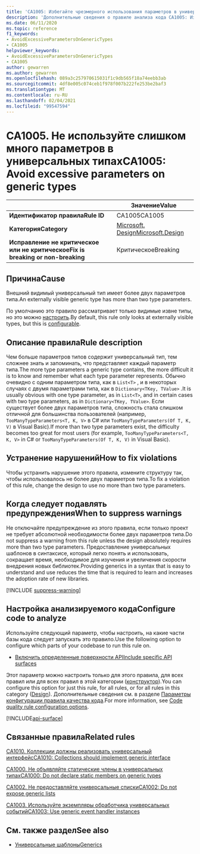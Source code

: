 ```yaml
---
title: 'CA1005: Избегайте чрезмерного использования параметров в универсальных типах (анализ кода)'
description: 'Дополнительные сведения о правиле анализа кода CA1005: Избегайте чрезмерного использования параметров в универсальных типах'
ms.date: 06/11/2020
ms.topic: reference
f1_keywords:
- AvoidExcessiveParametersOnGenericTypes
- CA1005
helpviewer_keywords:
- AvoidExcessiveParametersOnGenericTypes
- CA1005
author: gewarren
ms.author: gewarren
ms.openlocfilehash: 089a3c257970615031f1c9db565f18a74eebb3ab
ms.sourcegitcommit: 4df8e005c074ceb1f978f007b222fe253be2baf3
ms.translationtype: MT
ms.contentlocale: ru-RU
ms.lasthandoff: 02/04/2021
ms.locfileid: "99547594"
---
```

# <a name="ca1005-avoid-excessive-parameters-on-generic-types"></a><span data-ttu-id="dc64a-103">CA1005. Не используйте слишком много параметров в универсальных типах</span><span class="sxs-lookup"><span data-stu-id="dc64a-103">CA1005: Avoid excessive parameters on generic types</span></span>

| | <span data-ttu-id="dc64a-104">Значение</span><span class="sxs-lookup"><span data-stu-id="dc64a-104">Value</span></span> |
|-|-|
| <span data-ttu-id="dc64a-105">**Идентификатор правила**</span><span class="sxs-lookup"><span data-stu-id="dc64a-105">**Rule ID**</span></span> |<span data-ttu-id="dc64a-106">CA1005</span><span class="sxs-lookup"><span data-stu-id="dc64a-106">CA1005</span></span>|
| <span data-ttu-id="dc64a-107">**Категория**</span><span class="sxs-lookup"><span data-stu-id="dc64a-107">**Category**</span></span> |[<span data-ttu-id="dc64a-108">Microsoft. Design</span><span class="sxs-lookup"><span data-stu-id="dc64a-108">Microsoft.Design</span></span>](design-warnings.md)|
| <span data-ttu-id="dc64a-109">**Исправление не критическое или не критическое**</span><span class="sxs-lookup"><span data-stu-id="dc64a-109">**Fix is breaking or non-breaking**</span></span> |<span data-ttu-id="dc64a-110">Критическое</span><span class="sxs-lookup"><span data-stu-id="dc64a-110">Breaking</span></span>|

## <a name="cause"></a><span data-ttu-id="dc64a-111">Причина</span><span class="sxs-lookup"><span data-stu-id="dc64a-111">Cause</span></span>

<span data-ttu-id="dc64a-112">Внешний видимый универсальный тип имеет более двух параметров типа.</span><span class="sxs-lookup"><span data-stu-id="dc64a-112">An externally visible generic type has more than two type parameters.</span></span>

<span data-ttu-id="dc64a-113">По умолчанию это правило рассматривает только видимые извне типы, но это можно [настроить](#configure-code-to-analyze).</span><span class="sxs-lookup"><span data-stu-id="dc64a-113">By default, this rule only looks at externally visible types, but this is [configurable](#configure-code-to-analyze).</span></span>

## <a name="rule-description"></a><span data-ttu-id="dc64a-114">Описание правила</span><span class="sxs-lookup"><span data-stu-id="dc64a-114">Rule description</span></span>

<span data-ttu-id="dc64a-115">Чем больше параметров типов содержит универсальный тип, тем сложнее знать и запоминать, что представляет каждый параметр типа.</span><span class="sxs-lookup"><span data-stu-id="dc64a-115">The more type parameters a generic type contains, the more difficult it is to know and remember what each type parameter represents.</span></span> <span data-ttu-id="dc64a-116">Обычно очевидно с одним параметром типа, как в `List<T>` , и в некоторых случаях с двумя параметрами типа, как в `Dictionary<TKey, TValue>` .</span><span class="sxs-lookup"><span data-stu-id="dc64a-116">It is usually obvious with one type parameter, as in `List<T>`, and in certain cases with two type parameters, as in `Dictionary<TKey, TValue>`.</span></span> <span data-ttu-id="dc64a-117">Если существует более двух параметров типа, сложность стала слишком отличной для большинства пользователей (например, `TooManyTypeParameters<T, K, V>` в C# или `TooManyTypeParameters(Of T, K, V)` в Visual Basic).</span><span class="sxs-lookup"><span data-stu-id="dc64a-117">If more than two type parameters exist, the difficulty becomes too great for most users (for example, `TooManyTypeParameters<T, K, V>` in C# or `TooManyTypeParameters(Of T, K, V)` in Visual Basic).</span></span>

## <a name="how-to-fix-violations"></a><span data-ttu-id="dc64a-118">Устранение нарушений</span><span class="sxs-lookup"><span data-stu-id="dc64a-118">How to fix violations</span></span>

<span data-ttu-id="dc64a-119">Чтобы устранить нарушение этого правила, измените структуру так, чтобы использовалось не более двух параметров типа.</span><span class="sxs-lookup"><span data-stu-id="dc64a-119">To fix a violation of this rule, change the design to use no more than two type parameters.</span></span>

## <a name="when-to-suppress-warnings"></a><span data-ttu-id="dc64a-120">Когда следует подавлять предупреждения</span><span class="sxs-lookup"><span data-stu-id="dc64a-120">When to suppress warnings</span></span>

<span data-ttu-id="dc64a-121">Не отключайте предупреждение из этого правила, если только проект не требует абсолютной необходимости более двух параметров типа.</span><span class="sxs-lookup"><span data-stu-id="dc64a-121">Do not suppress a warning from this rule unless the design absolutely requires more than two type parameters.</span></span> <span data-ttu-id="dc64a-122">Предоставление универсальных шаблонов в синтаксисе, который легко понять и использовать, сокращает время, необходимое для изучения и увеличения скорости внедрения новых библиотек.</span><span class="sxs-lookup"><span data-stu-id="dc64a-122">Providing generics in a syntax that is easy to understand and use reduces the time that is required to learn and increases the adoption rate of new libraries.</span></span>

[!INCLUDE [suppress-warning](../../../../includes/code-analysis/suppress-warning.md)]

## <a name="configure-code-to-analyze"></a><span data-ttu-id="dc64a-123">Настройка анализируемого кода</span><span class="sxs-lookup"><span data-stu-id="dc64a-123">Configure code to analyze</span></span>

<span data-ttu-id="dc64a-124">Используйте следующий параметр, чтобы настроить, на какие части базы кода следует запускать это правило.</span><span class="sxs-lookup"><span data-stu-id="dc64a-124">Use the following option to configure which parts of your codebase to run this rule on.</span></span>

- [<span data-ttu-id="dc64a-125">Включить определенные поверхности API</span><span class="sxs-lookup"><span data-stu-id="dc64a-125">Include specific API surfaces</span></span>](#include-specific-api-surfaces)

<span data-ttu-id="dc64a-126">Этот параметр можно настроить только для этого правила, для всех правил или для всех правил в этой категории ([конструктор](design-warnings.md)).</span><span class="sxs-lookup"><span data-stu-id="dc64a-126">You can configure this option for just this rule, for all rules, or for all rules in this category ([Design](design-warnings.md)).</span></span> <span data-ttu-id="dc64a-127">Дополнительные сведения см. в разделе [Параметры конфигурации правила качества кода](../code-quality-rule-options.md).</span><span class="sxs-lookup"><span data-stu-id="dc64a-127">For more information, see [Code quality rule configuration options](../code-quality-rule-options.md).</span></span>

[!INCLUDE[api-surface](~/includes/code-analysis/api-surface.md)]

## <a name="related-rules"></a><span data-ttu-id="dc64a-128">Связанные правила</span><span class="sxs-lookup"><span data-stu-id="dc64a-128">Related rules</span></span>

[<span data-ttu-id="dc64a-129">CA1010. Коллекции должны реализовать универсальный интерфейс</span><span class="sxs-lookup"><span data-stu-id="dc64a-129">CA1010: Collections should implement generic interface</span></span>](ca1010.md)

[<span data-ttu-id="dc64a-130">CA1000. Не объявляйте статические члены в универсальных типах</span><span class="sxs-lookup"><span data-stu-id="dc64a-130">CA1000: Do not declare static members on generic types</span></span>](ca1000.md)

[<span data-ttu-id="dc64a-131">CA1002. Не предоставляйте универсальные списки</span><span class="sxs-lookup"><span data-stu-id="dc64a-131">CA1002: Do not expose generic lists</span></span>](ca1002.md)

[<span data-ttu-id="dc64a-132">CA1003. Используйте экземпляры обработчика универсальных событий</span><span class="sxs-lookup"><span data-stu-id="dc64a-132">CA1003: Use generic event handler instances</span></span>](ca1003.md)

## <a name="see-also"></a><span data-ttu-id="dc64a-133">См. также раздел</span><span class="sxs-lookup"><span data-stu-id="dc64a-133">See also</span></span>

- [<span data-ttu-id="dc64a-134">Универсальные шаблоны</span><span class="sxs-lookup"><span data-stu-id="dc64a-134">Generics</span></span>](../../../csharp/programming-guide/generics/index.md)
